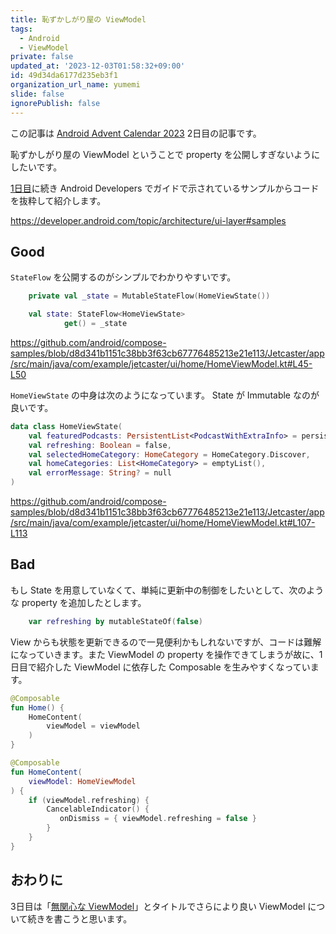 ```yaml
---
title: 恥ずかしがり屋の ViewModel
tags:
  - Android
  - ViewModel
private: false
updated_at: '2023-12-03T01:58:32+09:00'
id: 49d34da6177d235eb3f1
organization_url_name: yumemi
slide: false
ignorePublish: false
---
```

この記事は [Android Advent Calendar 2023](https://qiita.com/advent-calendar/2023/android) 2日目の記事です。

恥ずかしがり屋の ViewModel ということで property を公開しすぎないようにしたいです。

[1日目](https://qiita.com/ykws/items/a418572adffc8192ef30)に続き Android Developers でガイドで示されているサンプルからコードを抜粋して紹介します。

https://developer.android.com/topic/architecture/ui-layer#samples

## Good

`StateFlow` を公開するのがシンプルでわかりやすいです。

```kotlin
    private val _state = MutableStateFlow(HomeViewState())    

    val state: StateFlow<HomeViewState>
            get() = _state
```

https://github.com/android/compose-samples/blob/d8d341b1151c38bb3f63cb67776485213e21e113/Jetcaster/app/src/main/java/com/example/jetcaster/ui/home/HomeViewModel.kt#L45-L50

`HomeViewState` の中身は次のようになっています。
State が Immutable なのが良いです。

```kotlin
data class HomeViewState(
    val featuredPodcasts: PersistentList<PodcastWithExtraInfo> = persistentListOf(),
    val refreshing: Boolean = false,
    val selectedHomeCategory: HomeCategory = HomeCategory.Discover,
    val homeCategories: List<HomeCategory> = emptyList(),
    val errorMessage: String? = null
)
```

https://github.com/android/compose-samples/blob/d8d341b1151c38bb3f63cb67776485213e21e113/Jetcaster/app/src/main/java/com/example/jetcaster/ui/home/HomeViewModel.kt#L107-L113

## Bad

もし State を用意していなくて、単純に更新中の制御をしたいとして、次のような property を追加したとします。

```kotlin
    var refreshing by mutableStateOf(false)
```

View からも状態を更新できるので一見便利かもしれないですが、コードは難解になっていきます。また ViewModel の property を操作できてしまうが故に、1日目で紹介した ViewModel に依存した Composable  を生みやすくなっています。

```kotlin
@Composable
fun Home() {
    HomeContent(
        viewModel = viewModel
    )
}

@Composable
fun HomeContent(
    viewModel: HomeViewModel
) {
    if (viewModel.refreshing) {
        CancelableIndicator() {
           onDismiss = { viewModel.refreshing = false }
        }
    }
}
```

## おわりに
3日目は「[無関心な ViewModel](https://qiita.com/ykws/items/21f6f208ccb225ad5fcb)」とタイトルでさらにより良い ViewModel について続きを書こうと思います。
